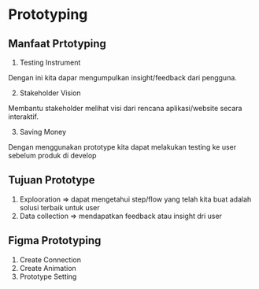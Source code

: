 # Prototyping

## Manfaat Prtotyping

1. Testing Instrument 

Dengan ini kita dapar mengumpulkan insight/feedback dari pengguna.

2. Stakeholder Vision

Membantu stakeholder melihat visi dari rencana aplikasi/website secara interaktif.

3. Saving Money

Dengan menggunakan prototype kita dapat melakukan testing ke user sebelum produk di develop

## Tujuan Prototype
1. Explooration => dapat mengetahui step/flow yang telah kita buat adalah solusi terbaik untuk user
2. Data collection => mendapatkan feedback atau insight dri user

## Figma Prototyping
1. Create Connection
2. Create Animation
3. Prototype Setting
